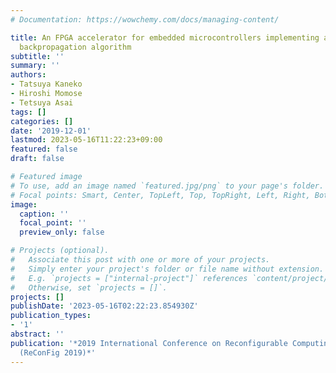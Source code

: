 ```yaml
---
# Documentation: https://wowchemy.com/docs/managing-content/

title: An FPGA accelerator for embedded microcontrollers implementing a ternarized
  backpropagation algorithm
subtitle: ''
summary: ''
authors:
- Tatsuya Kaneko
- Hiroshi Momose
- Tetsuya Asai
tags: []
categories: []
date: '2019-12-01'
lastmod: 2023-05-16T11:22:23+09:00
featured: false
draft: false

# Featured image
# To use, add an image named `featured.jpg/png` to your page's folder.
# Focal points: Smart, Center, TopLeft, Top, TopRight, Left, Right, BottomLeft, Bottom, BottomRight.
image:
  caption: ''
  focal_point: ''
  preview_only: false

# Projects (optional).
#   Associate this post with one or more of your projects.
#   Simply enter your project's folder or file name without extension.
#   E.g. `projects = ["internal-project"]` references `content/project/deep-learning/index.md`.
#   Otherwise, set `projects = []`.
projects: []
publishDate: '2023-05-16T02:22:23.854930Z'
publication_types:
- '1'
abstract: ''
publication: '*2019 International Conference on Reconfigurable Computing and FPGAs
  (ReConFig 2019)*'
---
```

